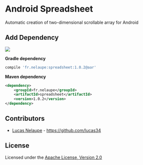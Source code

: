 # Android Spreadsheet

Automatic creation of two-dimensional scrollable array for Android

## Add Dependency

<a href='http://search.maven.org/#search%7Cga%7C1%7Cg%3A%22fr.nelaupe%22%20AND%20a%3A%22spreadsheet%22'><img src='http://img.shields.io/maven-central/v/fr.nelaupe/spreadsheet.svg'></a>

**Gradle dependency**

``` groovy
compile 'fr.nelaupe:spreadsheet:1.0.2@aar'
```

**Maven dependency**

``` xml
<dependency>
    <groupId>fr.nelaupe</groupId>
    <artifactId>spreadsheet</artifactId>
    <version>1.0.2</version>
</dependency>
```

## Contributors

* [Lucas Nelaupe](http://www.lucas-nelaupe.fr/) - <https://github.com/lucas34>

## License

Licensed under the [Apache License, Version 2.0](http://www.apache.org/licenses/LICENSE-2.0.html)
